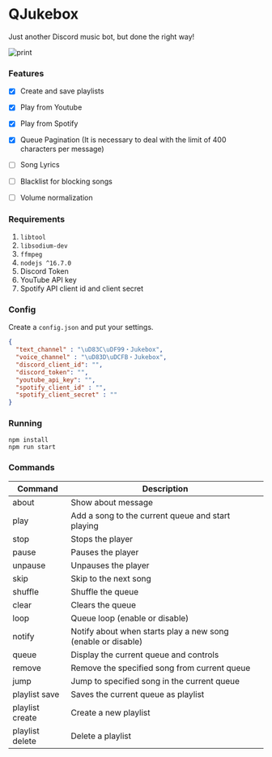 # QJukebox

Just another Discord music bot, but done the right way!

![print](https://user-images.githubusercontent.com/2568375/131212271-a408d48d-9b54-4947-922a-5df22888be42.png)


### Features
* [x] Create and save playlists
* [x] Play from Youtube
* [x] Play from Spotify
* [x] Queue Pagination (It is necessary to deal with the limit of 400 characters per message)
* [ ] Song Lyrics
* [ ] Blacklist for blocking songs
* [ ] Volume normalization


### Requirements
1. `libtool`
2. `libsodium-dev`
3. `ffmpeg`
4. `nodejs ^16.7.0`
5. Discord Token
6. YouTube API key
7. Spotify API client id and client secret

### Config
Create a `config.json` and put your settings.

```json
{
  "text_channel" : "\uD83C\uDF99・Jukebox",
  "voice_channel" : "\uD83D\uDCFB・Jukebox",
  "discord_client_id": "",
  "discord_token": "",
  "youtube_api_key": "",
  "spotify_client_id" : "",
  "spotify_client_secret" : ""
}
```

### Running 

```
npm install
npm run start
```

### Commands 
|Command         |Description|
|----------------|---|
|about           |Show about message|
|play            |Add a song to the current queue and start playing|
|stop            |Stops the player|
|pause           |Pauses the player|
|unpause         |Unpauses the player|
|skip            |Skip to the next song|
|shuffle         |Shuffle the queue|
|clear           |Clears the queue|
|loop            |Queue loop (enable or disable)|
|notify          |Notify about when starts play a new song (enable or disable)|
|queue           |Display the current queue and controls|
|remove          |Remove the specified song from current queue|
|jump            |Jump to specified song in the current queue|
|playlist save   |Saves the current queue as playlist|
|playlist create |Create a new playlist|
|playlist delete |Delete a playlist|
